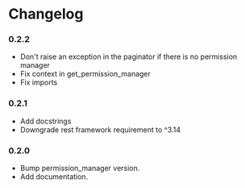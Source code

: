 # Changelog

### 0.2.2
- Don't raise an exception in the paginator if there is no permission manager
- Fix context in get_permission_manager
- Fix imports

### 0.2.1
- Add docstrings
- Downgrade rest framework requirement to ^3.14

### 0.2.0
- Bump permission_manager version.
- Add documentation.
